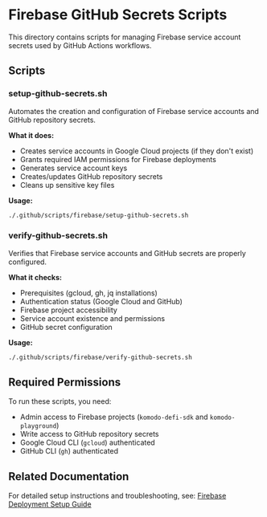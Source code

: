 # Firebase GitHub Secrets Scripts

This directory contains scripts for managing Firebase service account secrets used by GitHub Actions workflows.

## Scripts

### setup-github-secrets.sh

Automates the creation and configuration of Firebase service accounts and GitHub repository secrets.

**What it does:**
- Creates service accounts in Google Cloud projects (if they don't exist)
- Grants required IAM permissions for Firebase deployments
- Generates service account keys
- Creates/updates GitHub repository secrets
- Cleans up sensitive key files

**Usage:**
```bash
./.github/scripts/firebase/setup-github-secrets.sh
```

### verify-github-secrets.sh

Verifies that Firebase service accounts and GitHub secrets are properly configured.

**What it checks:**
- Prerequisites (gcloud, gh, jq installations)
- Authentication status (Google Cloud and GitHub)
- Firebase project accessibility
- Service account existence and permissions
- GitHub secret configuration

**Usage:**
```bash
./.github/scripts/firebase/verify-github-secrets.sh
```

## Required Permissions

To run these scripts, you need:
- Admin access to Firebase projects (`komodo-defi-sdk` and `komodo-playground`)
- Write access to GitHub repository secrets
- Google Cloud CLI (`gcloud`) authenticated
- GitHub CLI (`gh`) authenticated

## Related Documentation

For detailed setup instructions and troubleshooting, see:
[Firebase Deployment Setup Guide](../../../docs/firebase/firebase-deployment-setup.md)
